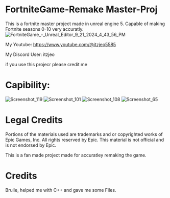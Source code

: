 # FortniteGame-Remake Master-Proj
This is a fortnite master project made in unreal engine 5. Capable of making Fortnite seasons 0-10 very accuratly.
![FortniteGame_-_Unreal_Editor_9_21_2024_4_43_56_PM](https://github.com/user-attachments/assets/0c4bfd67-9149-4ef4-bf5e-ee4242ddc5b4)

My Youtube: https://www.youtube.com/@itzjeo5585

My Discord User: itzjeo

if you use this projecr please credit me

# Capibility:

![Screenshot_119](https://github.com/user-attachments/assets/e8478590-c2fd-4493-a655-eff74d0d2c75)
![Screenshot_101](https://github.com/user-attachments/assets/cbb41b9a-81f5-4d20-aeb8-9e305451a124)
![Screenshot_108](https://github.com/user-attachments/assets/00679e75-f075-47f5-b1ef-98c1e63553cd)
![Screenshot_65](https://github.com/user-attachments/assets/b327cdd7-10dc-4115-b0a7-8de4ad65c412)

# Legal Credits
Portions of the materials used are trademarks and or copyrighted works of Epic Games, Inc. All rights reserved by Epic. This material is not official and is not endorsed by Epic.

This is a fan made project made for accuratley remaking the game.

# Credits
Brulle, helped me with C++ and gave me some Files.
